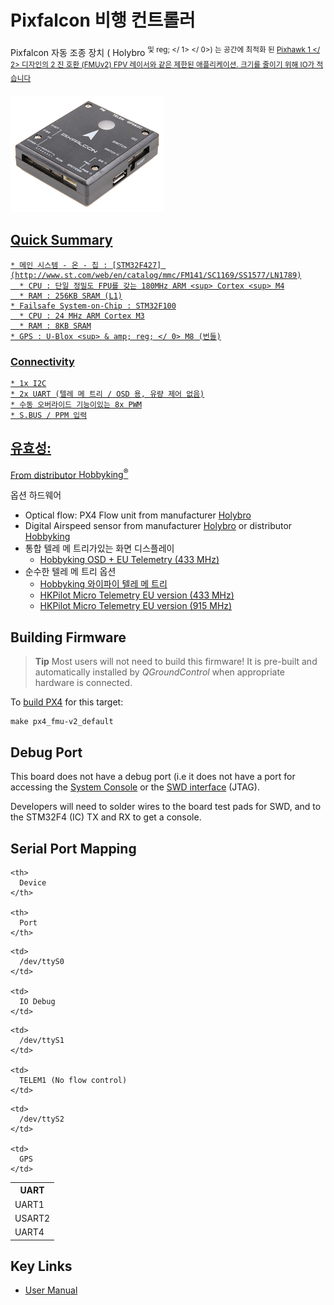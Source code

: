 # Pixfalcon 비행 컨트롤러 

Pixfalcon 자동 조종 장치 ( Holybro <sup> 및 reg; </ 1> </ 0>) 는 공간에 최적화 된 <a href="../flight_controller/pixhawk.md"> Pixhawk 1 </ 2> 디자인의 2 진 호환 (FMUv2) FPV 레이서와 같은 제한된 애플리케이션. 크기를 줄이기 위해 IO가 적습니다</p> 

<p>
  <img src="../../assets/hardware/hardware-pixfalcon.png" alt="" />
</p>

<h2>
  Quick Summary
</h2>

<pre><code>* 메인 시스템 - 온 - 칩 : [STM32F427] (http://www.st.com/web/en/catalog/mmc/FM141/SC1169/SS1577/LN1789)
  * CPU : 단일 정밀도 FPU를 갖는 180MHz ARM &lt;sup&gt; Cortex &lt;sup&gt; M4
  * RAM : 256KB SRAM (L1)
* Failsafe System-on-Chip : STM32F100
  * CPU : 24 MHz ARM Cortex M3
  * RAM : 8KB SRAM
* GPS : U-Blox &lt;sup&gt; & amp; reg; &lt;/ 0> M8 (번들)
</code></pre>

<h3>
  Connectivity
</h3>

<pre><code>* 1x I2C
* 2x UART (텔레 메 트리 / OSD 용, 유량 제어 없음)
* 수동 오버라이드 기능이있는 8x PWM
* S.BUS / PPM 입력
</code></pre>

<h2>
  유효성:
</h2>

<p>
  From distributor <a href="https://hobbyking.com/en_us/pixfalcon-micro-px4-autopilot-plus-micro-m8n-gps-and-mega-pbd-power-module.html">Hobbyking<sup>&reg;</sup></a>
</p>

<p>
  옵션 하드웨어
</p>

<ul>
  <li>
    Optical flow: PX4 Flow unit from manufacturer <a href="http://www.holybro.com/product/px4flow/">Holybro</a>
  </li>
  <li>
    Digital Airspeed sensor from manufacturer <a href="http://www.holybro.com/product/digital-air-speed-sensor/">Holybro</a> or distributor <a href="https://hobbyking.com/en_us/hkpilot-32-digital-air-speed-sensor-and-pitot-tube-set.html">Hobbyking</a>
  </li>
  <li>
    통합 텔레 메 트리가있는 화면 디스플레이 <ul>
      <li>
        <a href="https://hobbyking.com/en_us/micro-hkpilot-telemetry-radio-module-with-on-screen-display-osd-unit-433mhz.html">Hobbyking OSD + EU Telemetry (433 MHz)</a>
      </li>
    </ul>
  </li>
  <li>
    순수한 텔레 메 트리 옵션 <ul>
      <li>
        <a href="https://hobbyking.com/en_us/apm-pixhawk-wireless-wifi-radio-module.html">Hobbyking 와이파이 텔레 메 트리</a>
      </li>
      <li>
        <a href="https://hobbyking.com/en_us/hkpilot32-autonomous-vehicle-32bit-control-set-with-telemetry-and-gps-433mhz.html">HKPilot Micro Telemetry EU version (433 MHz)</a>
      </li>
      <li>
        <a href="https://hobbyking.com/en_us/hkpilot32-autonomous-vehicle-32bit-control-set-with-telemetry-and-gps-915mhz.html">HKPilot Micro Telemetry EU version (915 MHz)</a>
      </li>
    </ul>
  </li>
</ul>

<h2>
  Building Firmware
</h2>

<blockquote>
  <p>
    <strong>Tip</strong> Most users will not need to build this firmware! It is pre-built and automatically installed by <em>QGroundControl</em> when appropriate hardware is connected.
  </p>
</blockquote>

<p>
  To <a href="https://dev.px4.io/master/en/setup/building_px4.html">build PX4</a> for this target:
</p>

<pre><code>make px4_fmu-v2_default
</code></pre>

<h2>
  Debug Port
</h2>

<p>
  This board does not have a debug port (i.e it does not have a port for accessing the <a href="http://dev.px4.io/master/en/debug/system_console.html">System Console</a> or the <a href="http://dev.px4.io/master/en/debug/swd_debug.html">SWD interface</a> (JTAG).
</p>

<p>
  Developers will need to solder wires to the board test pads for SWD, and to the STM32F4 (IC) TX and RX to get a console.
</p>

<h2>
  Serial Port Mapping
</h2>

<table>
  <tr>
    <th>
      UART
    </th>
    
    <th>
      Device
    </th>
    
    <th>
      Port
    </th>
  </tr>
  
  <tr>
    <td>
      UART1
    </td>
    
    <td>
      /dev/ttyS0
    </td>
    
    <td>
      IO Debug
    </td>
  </tr>
  
  <tr>
    <td>
      USART2
    </td>
    
    <td>
      /dev/ttyS1
    </td>
    
    <td>
      TELEM1 (No flow control)
    </td>
  </tr>
  
  <tr>
    <td>
      UART4
    </td>
    
    <td>
      /dev/ttyS2
    </td>
    
    <td>
      GPS
    </td>
  </tr>
</table>

<h2>
  Key Links
</h2>

<ul>
  <li>
    <a href="http://www.holybro.com/manual/pixfalcon11.pdf">User Manual</a>
  </li>
</ul>
